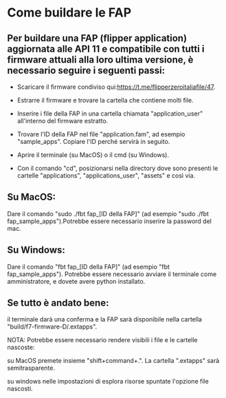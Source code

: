 # Come buildare le FAP
## Per buildare una FAP (flipper application) aggiornata alle API 11 e compatibile con tutti i firmware attuali alla loro ultima versione, è necessario seguire i seguenti passi:

- Scaricare il firmware condiviso qui:https://t.me/flipperzeroitaliafile/47.

- Estrarre il firmware e trovare la cartella che contiene molti file.

- Inserire i file della FAP in una cartella chiamata "application_user" all'interno del firmware estratto.

- Trovare l'ID della FAP nel file "application.fam", ad esempio "sample_apps". Copiare l'ID perché servirà in seguito.

- Aprire il terminale (su MacOS) o il cmd (su Windows).

- Con il comando "cd", posizionarsi nella directory dove sono presenti le cartelle "applications", "applications_user", "assets" e così via.

## Su MacOS:

Dare il comando "sudo ./fbt fap_[ID della FAP]" (ad esempio "sudo ./fbt fap_sample_apps").Potrebbe essere necessario inserire la password del mac.

## Su Windows:

Dare il comando "fbt fap_[ID della FAP]" (ad esempio "fbt fap_sample_apps"). Potrebbe essere necessario avviare il terminale come amministratore, e dovete avere python installato.

## Se tutto è andato bene:
il terminale darà una conferma e la FAP sarà disponibile nella cartella "build/f7-firmware-D/.extapps".

NOTA: Potrebbe essere necessario rendere visibili i file e le cartelle nascoste:

su MacOS premete insieme "shift+command+.". La cartella ".extapps" sarà semitrasparente.

su windows nelle impostazioni di esplora risorse spuntate l'opzione file nascosti.
